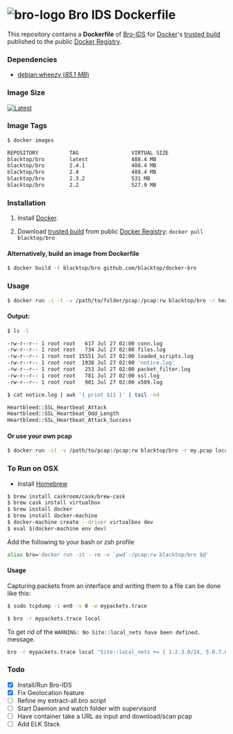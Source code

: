 ![bro-logo](https://raw.githubusercontent.com/blacktop/docker-bro/master/logo.png)
Bro IDS Dockerfile
==================

This repository contains a **Dockerfile** of [Bro-IDS](http://www.bro.org/index.html) for [Docker](https://www.docker.io/)'s [trusted build](https://index.docker.io/u/blacktop/bro/) published to the public [Docker Registry](https://index.docker.io/).

### Dependencies

* [debian:wheezy (*85.1  MB*)](https://index.docker.io/_/debian/)

### Image Size
[![Latest](https://badge.imagelayers.io/blacktop/bro.svg)](https://imagelayers.io/?images=blacktop/bro:latest 'latest')


### Image Tags
```bash
$ docker images

REPOSITORY          TAG                 VIRTUAL SIZE
blacktop/bro        latest              488.4 MB
blacktop/bro        2.4.1               488.4 MB
blacktop/bro        2.4                 488.4 MB
blacktop/bro        2.3.2               531 MB
blacktop/bro        2.2                 527.9 MB
```

### Installation

1. Install [Docker](https://www.docker.io/).

2. Download [trusted build](https://index.docker.io/u/blacktop/bro/) from public [Docker Registry](https://index.docker.io/): `docker pull blacktop/bro`

#### Alternatively, build an image from Dockerfile
```bash
$ docker build -t blacktop/bro github.com/blacktop/docker-bro
```
### Usage
```bash
$ docker run -i -t -v /path/to/folder/pcap:/pcap:rw blacktop/bro -r heartbleed.pcap local
```
#### Output:
```bash
$ ls -l

-rw-r--r-- 1 root root   617 Jul 27 02:00 conn.log
-rw-r--r-- 1 root root   734 Jul 27 02:00 files.log
-rw-r--r-- 1 root root 15551 Jul 27 02:00 loaded_scripts.log
-rw-r--r-- 1 root root  1938 Jul 27 02:00 'notice.log'
-rw-r--r-- 1 root root   253 Jul 27 02:00 packet_filter.log
-rw-r--r-- 1 root root   781 Jul 27 02:00 ssl.log
-rw-r--r-- 1 root root   901 Jul 27 02:00 x509.log
```
```bash
$ cat notice.log | awk '{ print $11 }' | tail -n4

Heartbleed::SSL_Heartbeat_Attack
Heartbleed::SSL_Heartbeat_Odd_Length
Heartbleed::SSL_Heartbeat_Attack_Success
```
#### Or use your own pcap
```bash
$ docker run -it -v /path/to/pcap:/pcap:rw blacktop/bro -r my.pcap local
```

### To Run on OSX
 - Install [Homebrew](http://brew.sh)

```bash
$ brew install caskroom/cask/brew-cask
$ brew cask install virtualbox
$ brew install docker
$ brew install docker-machine
$ docker-machine create --driver virtualbox dev
$ eval $(docker-machine env dev)
```
Add the following to your bash or zsh profile

```bash
alias bro='docker run -it --rm -v `pwd`:/pcap:rw blacktop/bro $@'
```
#### Usage

Capturing packets from an interface and writing them to a file can be done like this:

```bash
$ sudo tcpdump -i en0 -s 0 -w mypackets.trace
```

```bash
$ bro -r mypackets.trace local
```
To get rid of the `WARNING: No Site::local_nets have been defined.` message.

```bash
bro -r mypackets.trace local "Site::local_nets += { 1.2.3.0/24, 5.6.7.0/24 }"
```

### Todo
- [x] Install/Run Bro-IDS
- [x] Fix Geolocation feature
- [ ] Refine my extract-all.bro script
- [ ] Start Daemon and watch folder with supervisord
- [ ] Have container take a URL as input and download/scan pcap
- [ ] Add ELK Stack
